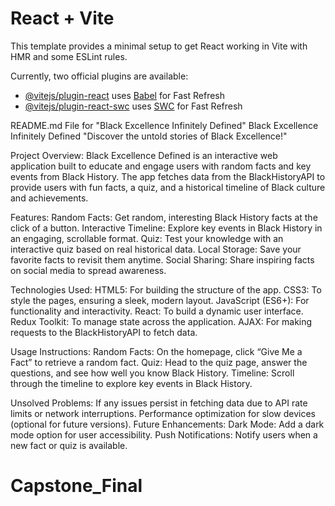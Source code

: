 # React + Vite

This template provides a minimal setup to get React working in Vite with HMR and some ESLint rules.

Currently, two official plugins are available:

- [@vitejs/plugin-react](https://github.com/vitejs/vite-plugin-react/blob/main/packages/plugin-react/README.md) uses [Babel](https://babeljs.io/) for Fast Refresh
- [@vitejs/plugin-react-swc](https://github.com/vitejs/vite-plugin-react-swc) uses [SWC](https://swc.rs/) for Fast Refresh

README.md File for "Black Excellence Infinitely Defined"
Black Excellence Infinitely Defined
"Discover the untold stories of Black Excellence!"

Project Overview:
Black Excellence Defined is an interactive web application built to educate and engage users with random facts and key events from Black History. The app fetches data from the BlackHistoryAPI to provide users with fun facts, a quiz, and a historical timeline of Black culture and achievements.

Features:
Random Facts: Get random, interesting Black History facts at the click of a button.
Interactive Timeline: Explore key events in Black History in an engaging, scrollable format.
Quiz: Test your knowledge with an interactive quiz based on real historical data.
Local Storage: Save your favorite facts to revisit them anytime.
Social Sharing: Share inspiring facts on social media to spread awareness.


Technologies Used:
HTML5: For building the structure of the app.
CSS3: To style the pages, ensuring a sleek, modern layout.
JavaScript (ES6+): For functionality and interactivity.
React: To build a dynamic user interface.
Redux Toolkit: To manage state across the application.
AJAX: For making requests to the BlackHistoryAPI to fetch data.


Usage Instructions:
Random Facts: On the homepage, click “Give Me a Fact” to retrieve a random fact.
Quiz: Head to the quiz page, answer the questions, and see how well you know Black History.
Timeline: Scroll through the timeline to explore key events in Black History.


Unsolved Problems:
If any issues persist in fetching data due to API rate limits or network interruptions.
Performance optimization for slow devices (optional for future versions).
Future Enhancements:
Dark Mode: Add a dark mode option for user accessibility.
Push Notifications: Notify users when a new fact or quiz is available.
# Capstone_Final
